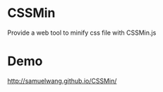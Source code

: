 # CSSMin
Provide a web tool to minify css file with CSSMin.js

# Demo
http://samuelwang.github.io/CSSMin/
